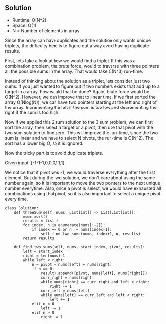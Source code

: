 ## Solution

- Runtime: O(N^2)
- Space: O(1)
- N = Number of elements in array

Since the array can have duplicates and the solution only wants unique triplets, the difficulty here is to figure out a way avoid having duplicate results.

First, lets take a look at how we would find a triplet. 
If this was a combination problem, the brute force, would to traverse with three pointers all the possible sums in the array.
That would take O(N^3) run-time.

Instead of thinking about the solution as a triplet, lets consider just two sums.
If you just wanted to figure out if two numbers exists that add up to a target in a array, how would that be done?
Again, brute force would be O(N^2).
However, we can improve that to linear time.
If we first sorted the array O(Nlog(N)), we can have two pointers starting at the left and right of the array.
Incrementing the left if the sum is too low and decrementing the right if the sum is too high.

Now if we applied this 2 sum solution to the 3 sum problem, we can first sort the array, then select a target or a pivot, then use that pivot with the two sum solution to find zero.
This will improve the run-time, since the two sum is linear and we have to select N pivots, the run-time is O(N^2).
The sort has a lower big O, so it is ignored.

Now the tricky part is to avoid duplicate triplets.

Given input: [-1-1-1,0,0,0,1,1,1]

We notice that if pivot was -1, we would traverse everything after the first element.
But during the two solution, we don't care about using the same number again, so it is important to move the two pointers to the next unique number everytime.
Also, once a pivot is select, we would have exhausted all combinations using that pivot, so it is also important to select a unique pivot every time.


```
class Solution:
    def threeSum(self, nums: List[int]) -> List[List[int]]:
        nums.sort()
        results = list()
        for index, n in enumerate(nums[:-2]):
            if index == 0 or n != nums[index-1]:
                self.find_two_sums(nums, index+1, n, results)
        return results
        
    def find_two_sums(self, nums, start_index, pivot, results):
        left = start_index
        right = len(nums)-1
        while left < right:
            n = pivot + nums[left] + nums[right]
            if n == 0:
                results.append([pivot, nums[left], nums[right]])
                curr_right = nums[right]
                while nums[right] == curr_right and left < right:
                    right -= 1
                curr_left = nums[left]
                while nums[left] == curr_left and left < right:
                    left += 1
            elif n < 0:
                left += 1
            elif n > 0:
                right -= 1
```
